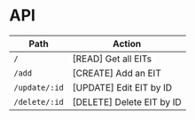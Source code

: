 # API

| Path          | Action                    |
| ------------- | ------------------------- |
| `/`           | [READ] Get all EITs       |
| `/add`        | [CREATE] Add an EIT       |
| `/update/:id` | [UPDATE] Edit EIT by ID   |
| `/delete/:id` | [DELETE] Delete EIT by ID |

